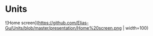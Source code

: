 # Units

![Home screen](https://github.com/Elias-Gu/Units/blob/master/presentation/Home%20screen.png | width=100)